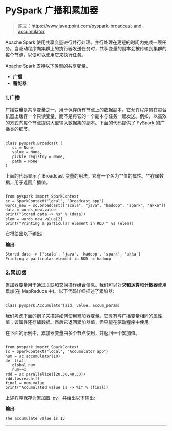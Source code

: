# PySpark 广播和累加器

> 原文：<https://www.javatpoint.com/pyspark-broadcast-and-accumulator>

Apache Spark 使用共享变量进行并行处理。并行处理在更短的时间内完成一项任务。当驱动程序向集群上的执行器发送任务时，共享变量的副本会被传输到集群的每个节点，以便可以使用它来执行任务。

Apache Spark 支持以下类型的共享变量。

*   **广播**
*   **蓄能器**

### 1.广播

广播变量是共享变量之一，用于保存所有节点上的数据副本。它允许程序员在每台机器上缓存一个只读变量，而不是将它的一个副本与任务一起发送。例如，以高效的方式向每个节点提供大型输入数据集的副本。下面的代码提供了 PySpark 的广播类的细节。

```

class pyspark.Broadcast (
   sc = None, 
   value = None, 
   pickle_registry = None, 
   path = None
)

```

上面的代码显示了 Broadcast 变量的用法。它有一个名为**值的属性。**存储数据，用于返回广播值。

```

from pyspark import SparkContext 
sc = SparkContext("local", "Broadcast app") 
words_new = sc.broadcast(["scala", "java", "hadoop", "spark", "akka"]) 
data = words_new.value 
print("Stored data -> %s" % (data)) 
elem = words_new.value[2] 
print("Printing a particular element in RDD " %s (elem))

```

它将给出以下输出:

**输出:**

```
Stored data -> ['scala', 'java', 'hadoop', 'spark', 'akka']
Printing a particular element in RDD -> hadoop

```

### 2.累加器

累加器变量用于通过关联和交换操作组合信息。我们可以对**求和运算**和**计数器**使用累加(在 MapReduce 中)。以下代码详细描述了累加器:

```

class pyspark.Accumulator(aid, value, accum_param)

```

我们考虑下面的例子来描述如何使用累加器变量。它具有与广播变量相同的属性值；该属性还存储数据。然后它返回累加器值，但只能在驱动程序中使用。

在下面的示例中，累加器变量由多个节点使用，并返回一个累加值。

```

from pyspark import SparkContext 
sc = SparkContext("local", "Accumulator app") 
num = sc.accumulator(10) 
def f(x): 
   global num 
   num+=x 
rdd = sc.parallelize([20,30,40,50]) 
rdd.fosreach(f) 
final = num.value 
print("Accumulated value is -> %i" % (final))

```

上述程序保存为累加器. py，并给出以下输出:

**输出:**

```
The accumulate value is 15

```

* * *